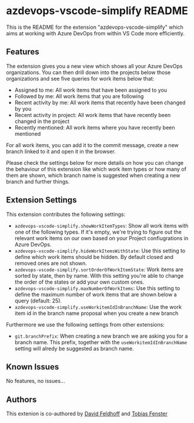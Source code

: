 # azdevops-vscode-simplify README

This is the README for the extension "azdevops-vscode-simplify" which aims at working with Azure DevOps from within VS Code more efficiently. 

## Features

The extension gives you a new view which shows all your Azure DevOps organizations. You can then drill down into the projects below those organizations and see five queries for work items below that:

- Assigned to me: All work items that have been assigned to you
- Followed by me: All work items that you are following
- Recent activity by me: All work items that recently have been changed by you
- Recent activity in project: All work items that have recently been changed in the project
- Recently mentioned: All work items where you have recently been mentioned

For all work items, you can add it to the commit message, create a new branch linked to it and open it in the browser.

Please check the settings below for more details on how you can change the behaviour of this extension like which work item types or how many of them are shown, which branch name is suggested when creating a new branch and further things.

## Extension Settings

This extension contributes the following settings:

* `azdevops-vscode-simplify.showWorkItemTypes`: Show all work items with one of the following types. If it's empty, we're trying to figure out the relevant work items on our own based on your Project confiugrations in Azure DevOps.
* `azdevops-vscode-simplify.hideWorkItemsWithState`: Use this setting to define which work items should be hidden. By default closed and removed ones are not shown.
* `azdevops-vscode-simplify.sortOrderOfWorkItemState`: Work items are sorted by state, then by name. With this setting you're able to change the order of the states or add your own custom ones.
* `azdevops-vscode-simplify.maxNumberOfWorkItems`: Use this setting to define the maximum number of work items that are shown below a query (default: 25).
* `azdevops-vscode-simplify.useWorkitemIdInBranchName`: Use the work item id in the branch name proposal when you create a new branch

Furthermore we use the following settings from other extensions:

* `git.branchPrefix`: When creating a new branch we are asking you for a branch name. This prefix, together with the `useWorkitemIdInBranchName` setting will alredy be suggested as branch name.

## Known Issues

No features, no issues...

## Authors

This extenion is co-authored by [David Feldhoff](https://twitter.com/feldhoffdavid) and [Tobias Fenster](https://tobiasfenster.io)